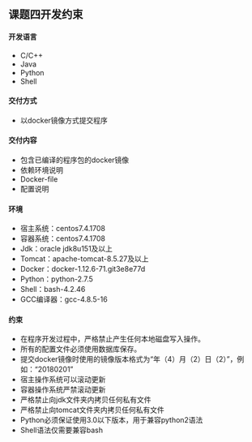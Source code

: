 ## 课题四开发约束

#### 开发语言
  - C/C++
  - Java
  - Python
  - Shell

#### 交付方式
  - 以docker镜像方式提交程序

#### 交付内容
  - 包含已编译的程序包的docker镜像
  - 依赖环境说明
  - Docker-file
  - 配置说明

#### 环境
  - 宿主系统：centos7.4.1708
  - 容器系统：centos7.4.1708  
  - Jdk：oracle jdk8u151及以上
  - Tomcat：apache-tomcat-8.5.27及以上
  - Docker：docker-1.12.6-71.git3e8e77d
  - Python：python-2.7.5
  - Shell：bash-4.2.46
  - GCC编译器：gcc-4.8.5-16

#### 约束
  - 在程序开发过程中，严格禁止产生任何本地磁盘写入操作。
  - 所有的配置文件必须使用数据库保存。
  - 提交docker镜像时使用的镜像版本格式为“年（4）月（2）日（2）”，例如：“20180201”
  - 宿主操作系统可以滚动更新
  - 容器操作系统严禁滚动更新
  - 严格禁止向jdk文件夹内拷贝任何私有文件
  - 严格禁止向tomcat文件夹内拷贝任何私有文件
  - Python必须保证使用3.0以下版本，用于兼容python2语法
  - Shell语法仅需要兼容bash
